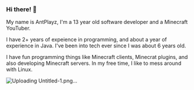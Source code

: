 ### Hi there! 👋

My name is AntPlayz, I'm a 13 year old software developer and a Minecraft YouTuber.

I have 2+ years of expeience in programming, and about a year of experience in Java. I've been into tech ever since I was about 6 years old.

I have fun programming things like Minecraft clients, Minecrat plugins, and also developing Minecraft servers. In my free time, I like to mess around with Linux.






![Uploading Untitled-1.png…]()
